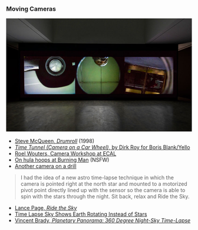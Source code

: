 ### Moving Cameras

![Steve McQueen, Drumroll](images/drumroll-steve-mcqueen.jpg)<br />

* [Steve McQueen, *Drumroll*](https://www.youtube.com/watch?v=9oGO2mawifA) (1998)
* [*Time Tunnel (Camera on a Car Wheel)*, by Dirk Roy for Boris Blank/Yello](https://vimeo.com/84162988)
* [Roel Wouters, Camera Workshop at ECAL](http://gizmodo.com/these-designers-make-boring-old-video-cameras-do-imposs-1444863383)
* [On hula hoops at Burning Man](https://www.youtube.com/watch?v=J9bZ_8lZZfE) (NSFW)
* [Another camera on a drill](https://www.youtube.com/watch?v=FIJfshJ757s)


> I had the idea of a new astro time-lapse technique in which the camera is pointed right at the north star and mounted to a motorized pivot point directly lined up with the sensor so the camera is able to spin with the stars through the night. Sit back, relax and Ride the Sky.

* [Lance Page, *Ride the Sky*](https://vimeo.com/98679934)
* [Time Lapse Sky Shows Earth Rotating Instead of Stars](https://www.youtube.com/watch?v=nkn2ZXWDl6k)
* [Vincent Brady, *Planetary Panorama: 360 Degree Night-Sky Time-Lapse*](https://www.youtube.com/watch?v=azJaOQAGTJo)